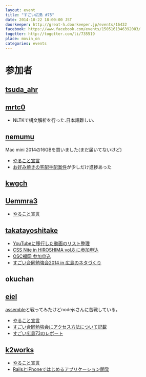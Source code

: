 ```yaml
---
layout: event
title: "すごい広島 #75"
date: 2014-10-22 18:00:00 JST
doorkeeper: http://great-h.doorkeeper.jp/events/16432
facebook: https://www.facebook.com/events/1505161346392083/
togetter: http://togetter.com/li/735519
place: movin_on
categories: events
---
```


# 参加者


## [tsuda_ahr](http://twitter.com/tsuda_ahr)


## [mrtc0](http://twitter.com/mrtc0)

* NLTKで構文解析を行った.日本語難しい.


## [nemumu](https://github.com/nemumu)

Mac mini 2014の16GBを買いました(まだ届いてないけど)

* [やること宣言](https://github.com/great-h/great-h.github.io/issues/1311)
* [お好み焼きの宅配手配案件](https://github.com/LTDD/great-study-2014/issues/11)が少しだけ進捗あった


## [kwgch](https://github.com/kwgch)


## [Uemmra3](https://github.com/Uemmra3)

* [やること宣言](https://github.com/great-h/great-h.github.io/issues/1314)


## [takatayoshitake](http://twitter.com/takatayoshitake)

* [YouTubeに移行した動画のリスト整理](https://www.youtube.com/channel/UCgLLBd6Wlz0P-nPJ-IrBM4A)
* [CSS Nite in HIROSHIMA vol.8 に参加申込](http://cssnite.webtouchmeeting.com/vol8/)
* [OSC福岡 参加申込](http://www.ospn.jp/osc2014-fukuoka/)
* [すごい合同勉強会2014 in 広島のネタづくり](http://great-study.doorkeeper.jp/events/13215)


## okuchan


## [eiel](http://eiel.info/)

[assemble](http://assemble.io/)と戦ってみたけどnodejsさんに苦戦している。

* [やること宣言](https://github.com/great-h/great-h.github.io/issues/1304)
* [すごい合同勉強会にアクセス方法について記載](https://github.com/LTDD/great-study-2014/commit/6a50127465300998d3aba567fb0983e5ebff1f25)
* [すごい広島73のレポート](https://www.facebook.com/great.hiroshima/posts/468614816614502)

## [k2works](https://github.com/k2works)

* [やること宣言](https://github.com/great-h/great-h.github.io/issues/1307)
* [RailsとiPhoneではじめるアプリケーション開発](https://github.com/k2works/rails_ios_appdev)
